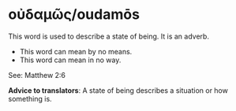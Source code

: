 # οὐδαμῶς/oudamōs
This word is used to describe a state of being. It is an adverb.

* This word can mean by no means. 
* This word can mean in no way.

See: Matthew 2:6

**Advice to translators**: A state of being describes a situation or how something is.
